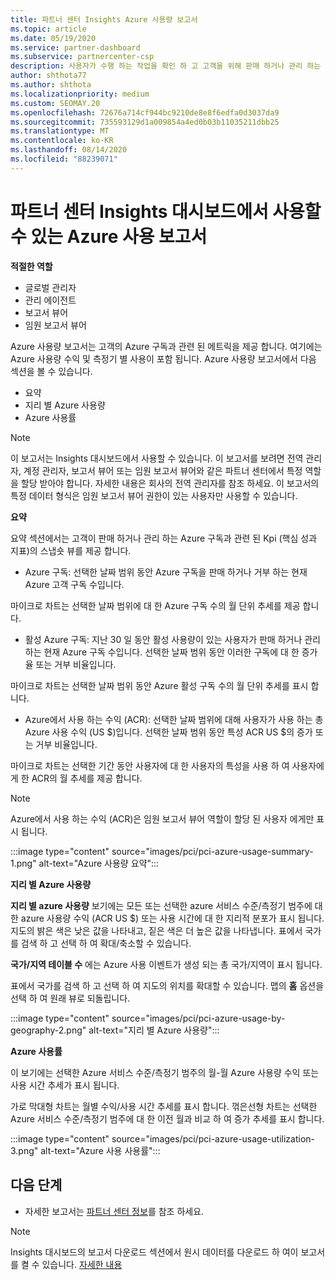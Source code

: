 ```yaml
---
title: 파트너 센터 Insights Azure 사용량 보고서
ms.topic: article
ms.date: 05/19/2020
ms.service: partner-dashboard
ms.subservice: partnercenter-csp
description: 사용자가 수행 하는 작업을 확인 하 고 고객을 위해 판매 하거나 관리 하는 Azure 구독 사용과 관련 하 여 개선할 수 있는 위치를 확인 하세요.
author: shthota77
ms.author: shthota
ms.localizationpriority: medium
ms.custom: SEOMAY.20
ms.openlocfilehash: 72676a714cf944bc9210de8e8f6edfa0d3037da9
ms.sourcegitcommit: 735593129d1a009854a4ed0b03b11035211dbb25
ms.translationtype: MT
ms.contentlocale: ko-KR
ms.lasthandoff: 08/14/2020
ms.locfileid: "88239071"
---
```

# <a name="azure-usage-report-available-from-the-partner-center-insights-dashboard"></a>파트너 센터 Insights 대시보드에서 사용할 수 있는 Azure 사용 보고서

**적절한 역할**
- 글로벌 관리자
- 관리 에이전트
- 보고서 뷰어
- 임원 보고서 뷰어

Azure 사용량 보고서는 고객의 Azure 구독과 관련 된 메트릭을 제공 합니다. 여기에는 Azure 사용량 수익 및 측정기 별 사용이 포함 됩니다. Azure 사용량 보고서에서 다음 섹션을 볼 수 있습니다.

- 요약
- 지리 별 Azure 사용량
- Azure 사용률

 > [!NOTE]
 > 이 보고서는 Insights 대시보드에서 사용할 수 있습니다. 이 보고서를 보려면 전역 관리자, 계정 관리자, 보고서 뷰어 또는 임원 보고서 뷰어와 같은 파트너 센터에서 특정 역할을 할당 받아야 합니다. 자세한 내용은 회사의 전역 관리자를 참조 하세요. 이 보고서의 특정 데이터 형식은 임원 보고서 뷰어 권한이 있는 사용자만 사용할 수 있습니다.

**요약**

요약 섹션에서는 고객이 판매 하거나 관리 하는 Azure 구독과 관련 된 Kpi (핵심 성과 지표)의 스냅숏 뷰를 제공 합니다.  

- Azure 구독: 선택한 날짜 범위 동안 Azure 구독을 판매 하거나 거부 하는 현재 Azure 고객 구독 수입니다.

마이크로 차트는 선택한 날짜 범위에 대 한 Azure 구독 수의 월 단위 추세를 제공 합니다.
- 활성 Azure 구독: 지난 30 일 동안 활성 사용량이 있는 사용자가 판매 하거나 관리 하는 현재 Azure 구독 수입니다.
선택한 날짜 범위 동안 이러한 구독에 대 한 증가율 또는 거부 비율입니다.

마이크로 차트는 선택한 날짜 범위 동안 Azure 활성 구독 수의 월 단위 추세를 표시 합니다.

- Azure에서 사용 하는 수익 (ACR): 선택한 날짜 범위에 대해 사용자가 사용 하는 총 Azure 사용 수익 (US $)입니다.
선택한 날짜 범위 동안 특성 ACR US $의 증가 또는 거부 비율입니다. 

마이크로 차트는 선택한 기간 동안 사용자에 대 한 사용자의 특성을 사용 하 여 사용자에 게 한 ACR의 월 추세를 제공 합니다.


> [!NOTE]
 > Azure에서 사용 하는 수익 (ACR)은 임원 보고서 뷰어 역할이 할당 된 사용자 에게만 표시 됩니다.

:::image type="content" source="images/pci/pci-azure-usage-summary-1.png" alt-text="Azure 사용량 요약":::

**지리 별 Azure 사용량**

**지리 별 azure 사용량** 보기에는 모든 또는 선택한 azure 서비스 수준/측정기 범주에 대 한 azure 사용량 수익 (ACR US $) 또는 사용 시간에 대 한 지리적 분포가 표시 됩니다. 지도의 밝은 색은 낮은 값을 나타내고, 짙은 색은 더 높은 값을 나타냅니다. 표에서 국가를 검색 하 고 선택 하 여 확대/축소할 수 있습니다. 

**국가/지역 테이블 수** 에는 Azure 사용 이벤트가 생성 되는 총 국가/지역이 표시 됩니다.

표에서 국가를 검색 하 고 선택 하 여 지도의 위치를 확대할 수 있습니다. 맵의 **홈** 옵션을 선택 하 여 원래 뷰로 되돌립니다.

:::image type="content" source="images/pci/pci-azure-usage-by-geography-2.png" alt-text="지리 별 Azure 사용량":::

**Azure 사용률**

이 보기에는 선택한 Azure 서비스 수준/측정기 범주의 월-월 Azure 사용량 수익 또는 사용 시간 추세가 표시 됩니다. 

가로 막대형 차트는 월별 수익/사용 시간 추세를 표시 합니다. 꺾은선형 차트는 선택한 Azure 서비스 수준/측정기 범주에 대 한 이전 월과 비교 하 여 증가 추세를 표시 합니다.

:::image type="content" source="images/pci/pci-azure-usage-utilization-3.png" alt-text="Azure 사용 사용률":::

## <a name="next-steps"></a>다음 단계

- 자세한 보고서는 [파트너 센터 정보](partner-center-insights.md)를 참조 하세요.

>[!NOTE] 
> Insights 대시보드의 보고서 다운로드 섹션에서 원시 데이터를 다운로드 하 여이 보고서를 켤 수 있습니다. [자세한 내용](pci-download-reports.md) 
